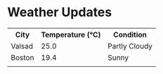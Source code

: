 # Weather Updates

<!-- WEATHER-UPDATE-START -->
<table><tr><th>City</th><th>Temperature (°C)</th><th>Condition</th></tr><tr><td>Valsad</td><td>25.0</td><td>Partly Cloudy</td></tr><tr><td>Boston</td><td>19.4</td><td>Sunny</td></tr><tr><td></td><td></td><td></td></tr></table>
<!-- WEATHER-UPDATE-END -->
